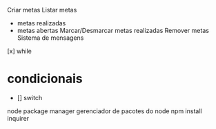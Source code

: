 Criar metas
Listar metas
  - metas realizadas
  - metas abertas
Marcar/Desmarcar metas realizadas
Remover metas
Sistema de mensagens

[x] while

# condicionais 

- [] switch

node package manager
gerenciador de pacotes do node
npm install inquirer 